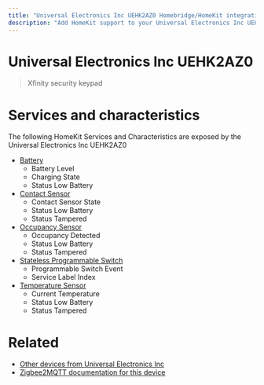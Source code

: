 ```yaml
---
title: "Universal Electronics Inc UEHK2AZ0 Homebridge/HomeKit integration"
description: "Add HomeKit support to your Universal Electronics Inc UEHK2AZ0, using Homebridge, Zigbee2MQTT and homebridge-z2m."
---
```

<!---
This file has been GENERATED using src/docgen/docgen.ts
DO NOT EDIT THIS FILE MANUALLY!
-->
# Universal Electronics Inc UEHK2AZ0
> Xfinity security keypad


# Services and characteristics
The following HomeKit Services and Characteristics are exposed by
the Universal Electronics Inc UEHK2AZ0

* [Battery](../../battery.md)
  * Battery Level
  * Charging State
  * Status Low Battery
* [Contact Sensor](../../sensors.md)
  * Contact Sensor State
  * Status Low Battery
  * Status Tampered
* [Occupancy Sensor](../../sensors.md)
  * Occupancy Detected
  * Status Low Battery
  * Status Tampered
* [Stateless Programmable Switch](../../action.md)
  * Programmable Switch Event
  * Service Label Index
* [Temperature Sensor](../../sensors.md)
  * Current Temperature
  * Status Low Battery
  * Status Tampered


# Related
* [Other devices from Universal Electronics Inc](../index.md#universal_electronics_inc)
* [Zigbee2MQTT documentation for this device](https://www.zigbee2mqtt.io/devices/UEHK2AZ0.html)